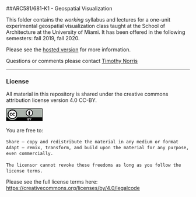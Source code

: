 ##ARC581/681-K1 - Geospatial Visualization

This folder contains the *working* syllabus and lectures for a one-unit experimental geospatial visualization class taught at the School of Architecture at the University of Miami. It has been offered in the following semesters: fall 2019, fall 2020.

Please see the [hosted version](https://tibbben.github.io/geospatial-visualization/) for more information.

Questions or comments please contact [Timothy Norris](mailto:tnorris@miami.edu)

---

### License

All material in this repository is shared under the creative commons attribution license version 4.0 CC-BY. 

![CC-BY 4.0](/common/assets/images/cc-by4.png)

You are free to:

    Share — copy and redistribute the material in any medium or format
    Adapt — remix, transform, and build upon the material for any purpose, even commercially.

    The licensor cannot revoke these freedoms as long as you follow the license terms.

Please see the full license terms here: https://creativecommons.org/licenses/by/4.0/legalcode
